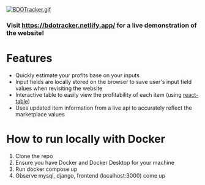 [![BDOTracker.gif](https://i.postimg.cc/SssbYRj1/BDOTracker.gif)](https://postimg.cc/yJwbwVm0)



### Visit https://bdotracker.netlify.app/ for a live demonstration of the website! 


# Features
* Quickly estimate your profits base on your inputs
* Input fields are locally stored on the browser to save user's input field values when revisiting the website
* Interactive table to easily view the profitability of each item (using [react-table](https://github.com/tannerlinsley/react-table))
* Uses updated item information from a live api to accurately reflect the marketplace values

# How to run locally with Docker
1. Clone the repo
2. Ensure you have Docker and Docker Desktop for your machine
3. Run docker compose up
4. Observe mysql, django, frontend (localhost:3000) come up